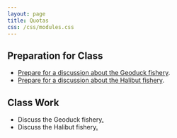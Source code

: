```yaml
---
layout: page
title: Quotas
css: /css/modules.css
---
```


## Preparation for Class

* [Prepare for a discussion about the Geoduck fishery](PREP/Quotas_Geoduck).
* [Prepare for a discussion about the Halibut fishery](PREP/Quotas_Halibut).

## Class Work

* Discuss the Geoduck fishery[.](DISCUSSIONS/READING_Geoduck.pptx)
* Discuss the Halibut fishery[.](DISCUSSIONS/READING_Halibut.pptx)
